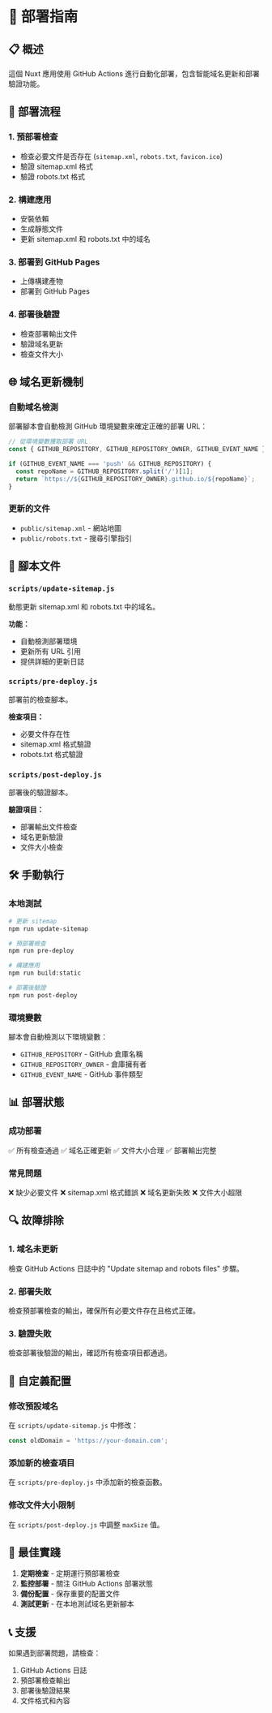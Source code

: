 # 🚀 部署指南

## 📋 概述

這個 Nuxt 應用使用 GitHub Actions 進行自動化部署，包含智能域名更新和部署驗證功能。

## 🔧 部署流程

### 1. 預部署檢查
- 檢查必要文件是否存在 (`sitemap.xml`, `robots.txt`, `favicon.ico`)
- 驗證 sitemap.xml 格式
- 驗證 robots.txt 格式

### 2. 構建應用
- 安裝依賴
- 生成靜態文件
- 更新 sitemap.xml 和 robots.txt 中的域名

### 3. 部署到 GitHub Pages
- 上傳構建產物
- 部署到 GitHub Pages

### 4. 部署後驗證
- 檢查部署輸出文件
- 驗證域名更新
- 檢查文件大小

## 🌐 域名更新機制

### 自動域名檢測
部署腳本會自動檢測 GitHub 環境變數來確定正確的部署 URL：

```javascript
// 從環境變數獲取部署 URL
const { GITHUB_REPOSITORY, GITHUB_REPOSITORY_OWNER, GITHUB_EVENT_NAME } = process.env;

if (GITHUB_EVENT_NAME === 'push' && GITHUB_REPOSITORY) {
  const repoName = GITHUB_REPOSITORY.split('/')[1];
  return `https://${GITHUB_REPOSITORY_OWNER}.github.io/${repoName}`;
}
```

### 更新的文件
- `public/sitemap.xml` - 網站地圖
- `public/robots.txt` - 搜尋引擎指引

## 📁 腳本文件

### `scripts/update-sitemap.js`
動態更新 sitemap.xml 和 robots.txt 中的域名。

**功能：**
- 自動檢測部署環境
- 更新所有 URL 引用
- 提供詳細的更新日誌

### `scripts/pre-deploy.js`
部署前的檢查腳本。

**檢查項目：**
- 必要文件存在性
- sitemap.xml 格式驗證
- robots.txt 格式驗證

### `scripts/post-deploy.js`
部署後的驗證腳本。

**驗證項目：**
- 部署輸出文件檢查
- 域名更新驗證
- 文件大小檢查

## 🛠️ 手動執行

### 本地測試
```bash
# 更新 sitemap
npm run update-sitemap

# 預部署檢查
npm run pre-deploy

# 構建應用
npm run build:static

# 部署後驗證
npm run post-deploy
```

### 環境變數
腳本會自動檢測以下環境變數：
- `GITHUB_REPOSITORY` - GitHub 倉庫名稱
- `GITHUB_REPOSITORY_OWNER` - 倉庫擁有者
- `GITHUB_EVENT_NAME` - GitHub 事件類型

## 📊 部署狀態

### 成功部署
✅ 所有檢查通過
✅ 域名正確更新
✅ 文件大小合理
✅ 部署輸出完整

### 常見問題
❌ 缺少必要文件
❌ sitemap.xml 格式錯誤
❌ 域名更新失敗
❌ 文件大小超限

## 🔍 故障排除

### 1. 域名未更新
檢查 GitHub Actions 日誌中的 "Update sitemap and robots files" 步驟。

### 2. 部署失敗
檢查預部署檢查的輸出，確保所有必要文件存在且格式正確。

### 3. 驗證失敗
檢查部署後驗證的輸出，確認所有檢查項目都通過。

## 📝 自定義配置

### 修改預設域名
在 `scripts/update-sitemap.js` 中修改：
```javascript
const oldDomain = 'https://your-domain.com';
```

### 添加新的檢查項目
在 `scripts/pre-deploy.js` 中添加新的檢查函數。

### 修改文件大小限制
在 `scripts/post-deploy.js` 中調整 `maxSize` 值。

## 🎯 最佳實踐

1. **定期檢查** - 定期運行預部署檢查
2. **監控部署** - 關注 GitHub Actions 部署狀態
3. **備份配置** - 保存重要的配置文件
4. **測試更新** - 在本地測試域名更新腳本

## 📞 支援

如果遇到部署問題，請檢查：
1. GitHub Actions 日誌
2. 預部署檢查輸出
3. 部署後驗證結果
4. 文件格式和內容 